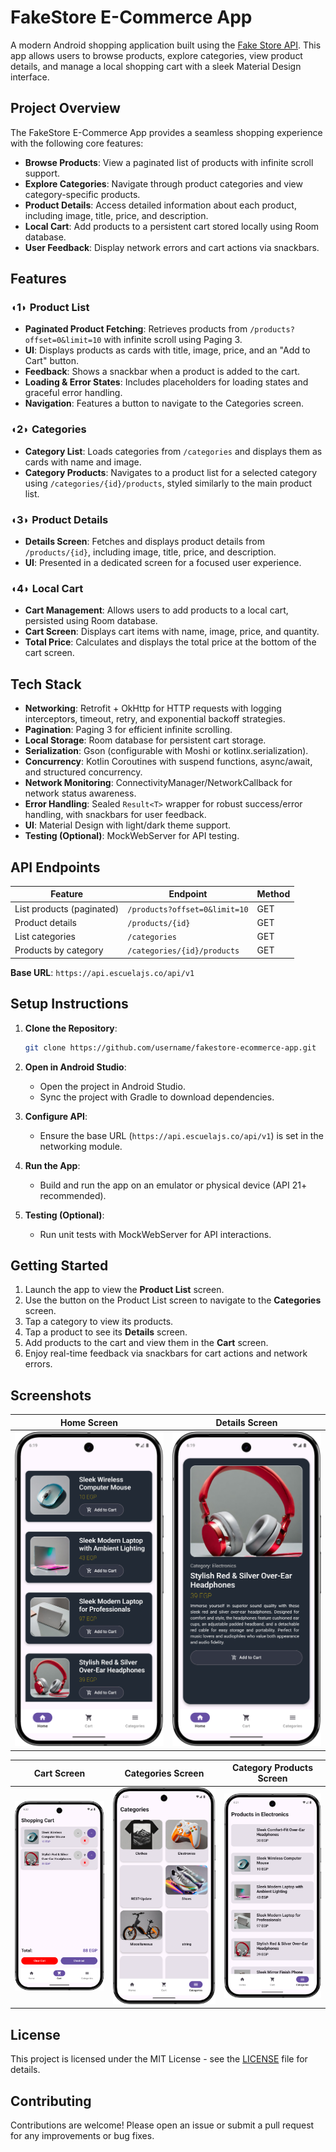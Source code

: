 # FakeStore E-Commerce App

A modern Android shopping application built using the [Fake Store API](https://api.escuelajs.co/api/v1). This app allows users to browse products, explore categories, view product details, and manage a local shopping cart with a sleek Material Design interface.

## Project Overview

The FakeStore E-Commerce App provides a seamless shopping experience with the following core features:
- **Browse Products**: View a paginated list of products with infinite scroll support.
- **Explore Categories**: Navigate through product categories and view category-specific products.
- **Product Details**: Access detailed information about each product, including image, title, price, and description.
- **Local Cart**: Add products to a persistent cart stored locally using Room database.
- **User Feedback**: Display network errors and cart actions via snackbars.

## Features

### ◖1◗ Product List
- **Paginated Product Fetching**: Retrieves products from `/products?offset=0&limit=10` with infinite scroll using Paging 3.
- **UI**: Displays products as cards with title, image, price, and an "Add to Cart" button.
- **Feedback**: Shows a snackbar when a product is added to the cart.
- **Loading & Error States**: Includes placeholders for loading states and graceful error handling.
- **Navigation**: Features a button to navigate to the Categories screen.

### ◖2◗ Categories
- **Category List**: Loads categories from `/categories` and displays them as cards with name and image.
- **Category Products**: Navigates to a product list for a selected category using `/categories/{id}/products`, styled similarly to the main product list.

### ◖3◗ Product Details
- **Details Screen**: Fetches and displays product details from `/products/{id}`, including image, title, price, and description.
- **UI**: Presented in a dedicated screen for a focused user experience.

### ◖4◗ Local Cart
- **Cart Management**: Allows users to add products to a local cart, persisted using Room database.
- **Cart Screen**: Displays cart items with name, image, price, and quantity.
- **Total Price**: Calculates and displays the total price at the bottom of the cart screen.

## Tech Stack

- **Networking**: Retrofit + OkHttp for HTTP requests with logging interceptors, timeout, retry, and exponential backoff strategies.
- **Pagination**: Paging 3 for efficient infinite scrolling.
- **Local Storage**: Room database for persistent cart storage.
- **Serialization**: Gson (configurable with Moshi or kotlinx.serialization).
- **Concurrency**: Kotlin Coroutines with suspend functions, async/await, and structured concurrency.
- **Network Monitoring**: ConnectivityManager/NetworkCallback for network status awareness.
- **Error Handling**: Sealed `Result<T>` wrapper for robust success/error handling, with snackbars for user feedback.
- **UI**: Material Design with light/dark theme support.
- **Testing (Optional)**: MockWebServer for API testing.

## API Endpoints

| Feature                  | Endpoint                              | Method |
|--------------------------|---------------------------------------|--------|
| List products (paginated)| `/products?offset=0&limit=10`        | GET    |
| Product details          | `/products/{id}`                     | GET    |
| List categories          | `/categories`                        | GET    |
| Products by category     | `/categories/{id}/products`          | GET    |

**Base URL**: `https://api.escuelajs.co/api/v1`

## Setup Instructions

1. **Clone the Repository**:
   ```bash
   git clone https://github.com/username/fakestore-ecommerce-app.git
   ```

2. **Open in Android Studio**:
   - Open the project in Android Studio.
   - Sync the project with Gradle to download dependencies.

3. **Configure API**:
   - Ensure the base URL (`https://api.escuelajs.co/api/v1`) is set in the networking module.

4. **Run the App**:
   - Build and run the app on an emulator or physical device (API 21+ recommended).

5. **Testing (Optional)**:
   - Run unit tests with MockWebServer for API interactions.


## Getting Started

1. Launch the app to view the **Product List** screen.
2. Use the button on the Product List screen to navigate to the **Categories** screen.
3. Tap a category to view its products.
4. Tap a product to see its **Details** screen.
5. Add products to the cart and view them in the **Cart** screen.
6. Enjoy real-time feedback via snackbars for cart actions and network errors.

## Screenshots

| Home Screen | Details Screen |
|-------------|----------------|
| ![Home Screen](PICs/home.png) | ![Details Screen](PICs/details.png) |

| Cart Screen | Categories Screen | Category Products Screen |
|-------------|------------------|--------------------------|
| ![Cart Screen](PICs/cart.png) | ![Categories Screen](PICs/categories.png) | ![Category Products Screen](PICs/cat_products.png) |


## License

This project is licensed under the MIT License - see the [LICENSE](LICENSE) file for details.

## Contributing

Contributions are welcome! Please open an issue or submit a pull request for any improvements or bug fixes.
